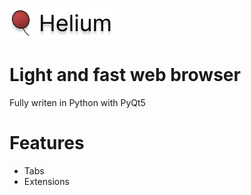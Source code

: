 ![Helium](./browser/start/logo.png)
# Light and fast web browser
Fully writen in Python with PyQt5
# Features
- Tabs
- Extensions
